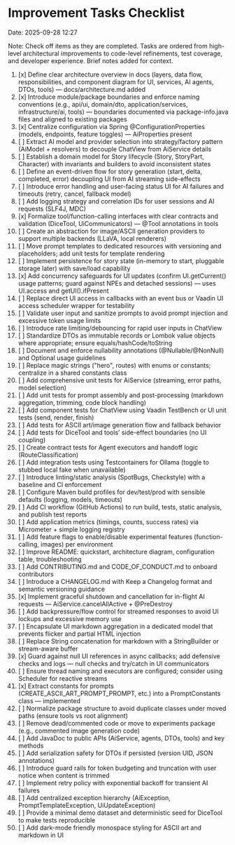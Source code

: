 # Improvement Tasks Checklist

Date: 2025-09-28 12:27

Note: Check off items as they are completed. Tasks are ordered from high-level architectural improvements to code-level
refinements, test coverage, and developer experience. Brief notes added for context.

1. [x] Define clear architecture overview in docs (layers, data flow, responsibilities, and component diagram for UI,
   services, AI agents, DTOs, tools) — docs/architecture.md added
2. [x] Introduce module/package boundaries and enforce naming conventions (e.g., api/ui, domain/dto,
   application/services, infrastructure/ai, tools) — boundaries documented via package-info.java files and aligned to
   existing packages
3. [x] Centralize configuration via Spring @ConfigurationProperties (models, endpoints, feature toggles) — AiProperties
   present
4. [ ] Extract AI model and provider selection into strategy/factory pattern (AiModel + resolvers) to decouple ChatView from AiService details
5. [ ] Establish a domain model for Story lifecycle (Story, StoryPart, Character) with invariants and builders to avoid inconsistent states
6. [ ] Define an event-driven flow for story generation (start, delta, completed, error) decoupling UI from AI streaming side-effects
7. [ ] Introduce error handling and user-facing status UI for AI failures and timeouts (retry, cancel, fallback model)
8. [ ] Add logging strategy and correlation IDs for user sessions and AI requests (SLF4J, MDC)
9. [x] Formalize tool/function-calling interfaces with clear contracts and validation (DiceTool, UiCommunicators) —
   @Tool annotations in tools
10. [ ] Create an abstraction for image/ASCII generation providers to support multiple backends (LLaVA, local renderers)
11. [ ] Move prompt templates to dedicated resources with versioning and placeholders; add unit tests for template rendering
12. [ ] Implement persistence for story state (in-memory to start, pluggable storage later) with save/load capability
13. [x] Add concurrency safeguards for UI updates (confirm UI.getCurrent() usage patterns; guard against NPEs and
    detached sessions) — uses UI.access and getUI().ifPresent
14. [ ] Replace direct UI access in callbacks with an event bus or Vaadin UI access scheduler wrapper for testability
15. [ ] Validate user input and sanitize prompts to avoid prompt injection and excessive token usage limits
16. [ ] Introduce rate limiting/debouncing for rapid user inputs in ChatView
17. [ ] Standardize DTOs as immutable records or Lombok value objects where appropriate; ensure equals/hashCode/toString
18. [ ] Document and enforce nullability annotations (@Nullable/@NonNull) and Optional usage guidelines
19. [ ] Replace magic strings ("hero", routes) with enums or constants; centralize in a shared constants class
20. [ ] Add comprehensive unit tests for AiService (streaming, error paths, model selection)
21. [ ] Add unit tests for prompt assembly and post-processing (markdown aggregation, trimming, code block handling)
22. [ ] Add component tests for ChatView using Vaadin TestBench or UI unit tests (send, render, finish)
23. [ ] Add tests for ASCII art/image generation flow and fallback behavior
24. [ ] Add tests for DiceTool and tools’ side-effect boundaries (no UI coupling)
25. [ ] Create contract tests for Agent executors and handoff logic (RouteClassification)
26. [ ] Add integration tests using Testcontainers for Ollama (toggle to stubbed local fake when unavailable)
27. [ ] Introduce linting/static analysis (SpotBugs, Checkstyle) with a baseline and CI enforcement
28. [ ] Configure Maven build profiles for dev/test/prod with sensible defaults (logging, models, timeouts)
29. [ ] Add CI workflow (GitHub Actions) to run build, tests, static analysis, and publish test reports
30. [ ] Add application metrics (timings, counts, success rates) via Micrometer + simple logging registry
31. [ ] Add feature flags to enable/disable experimental features (function-calling, images) per environment
32. [ ] Improve README: quickstart, architecture diagram, configuration table, troubleshooting
33. [ ] Add CONTRIBUTING.md and CODE_OF_CONDUCT.md to onboard contributors
34. [ ] Introduce a CHANGELOG.md with Keep a Changelog format and semantic versioning guidance
35. [x] Implement graceful shutdown and cancellation for in-flight AI requests — AiService.cancelAllActive + @PreDestroy
36. [ ] Add backpressure/flow control for streamed responses to avoid UI lockups and excessive memory use
37. [ ] Encapsulate UI markdown aggregation in a dedicated model that prevents flicker and partial HTML injection
38. [ ] Replace String concatenation for markdown with a StringBuilder or stream-aware buffer
39. [x] Guard against null UI references in async callbacks; add defensive checks and logs — null checks and try/catch
    in UI communicators
40. [ ] Ensure thread naming and executors are configured; consider using Scheduler for reactive streams
41. [x] Extract constants for prompts (CREATE_ASCII_ART_PROMPT_PROMPT, etc.) into a PromptConstants class — implemented
42. [ ] Normalize package structure to avoid duplicate classes under moved paths (ensure tools vs root alignment)
43. [ ] Remove dead/commented code or move to experiments package (e.g., commented image generation code)
44. [ ] Add JavaDoc to public APIs (AiService, agents, DTOs, tools) and key methods
45. [ ] Add serialization safety for DTOs if persisted (version UID, JSON annotations)
46. [ ] Introduce guard rails for token budgeting and truncation with user notice when content is trimmed
47. [ ] Implement retry policy with exponential backoff for transient AI failures
48. [ ] Add centralized exception hierarchy (AiException, PromptTemplateException, UiUpdateException)
49. [ ] Provide a minimal demo dataset and deterministic seed for DiceTool to make tests reproducible
50. [ ] Add dark-mode friendly monospace styling for ASCII art and markdown in UI
